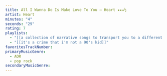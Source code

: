 ```yaml
---
title: All I Wanna Do Is Make Love To You — Heart ★★★½
artist: Heart
minutes: "4"
seconds: "29"
rating: 7
playlists:
  - "[[a collection of narrative songs to transport you to a different world]]"
  - "[[it's a crime that i'm not a 90's kid]]"
favoritesTrackNumber:
primaryMusicGenre:
  - AOR
  - pop rock
secondaryMusicGenre:
---
```

